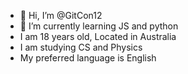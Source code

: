 - 👋 Hi, I’m @GitCon12
- 🌱 I’m currently learning JS and python
- I am 18 years old, Located in Australia
- I am studying CS and Physics
- My preferred language is English

